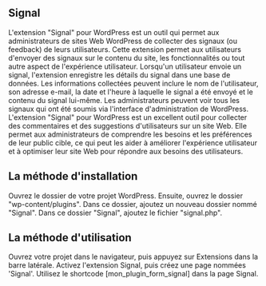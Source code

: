 ## Signal
L'extension "Signal" pour WordPress est un outil qui permet aux administrateurs de sites Web WordPress de collecter des signaux (ou feedback) de leurs utilisateurs. Cette extension permet aux utilisateurs d'envoyer des signaux sur le contenu du site, les fonctionnalités ou tout autre aspect de l'expérience utilisateur.
Lorsqu'un utilisateur envoie un signal, l'extension enregistre les détails du signal dans une base de données. Les informations collectées peuvent inclure le nom de l'utilisateur, son adresse e-mail, la date et l'heure à laquelle le signal a été envoyé et le contenu du signal lui-même.
Les administrateurs peuvent voir tous les signaux qui ont été soumis via l'interface d'administration de WordPress.
L'extension "Signal" pour WordPress est un excellent outil pour collecter des commentaires et des suggestions d'utilisateurs sur un site Web. Elle permet aux administrateurs de comprendre les besoins et les préférences de leur public cible, ce qui peut les aider à améliorer l'expérience utilisateur et à optimiser leur site Web pour répondre aux besoins des utilisateurs.
## La méthode d'installation
Ouvrez le dossier de votre projet WordPress. Ensuite, ouvrez le dossier "wp-content/plugins". Dans ce dossier, ajoutez un nouveau dossier nommé "Signal". Dans ce dossier "Signal", ajoutez le fichier "signal.php".
## La méthode d'utilisation
Ouvrez votre projet dans le navigateur, puis appuyez sur Extensions dans la barre latérale. Activez l'extension Signal, puis créez une page nommées 'Signal'. Utilisez le shortcode [mon_plugin_form_signal] dans la page Signal.
